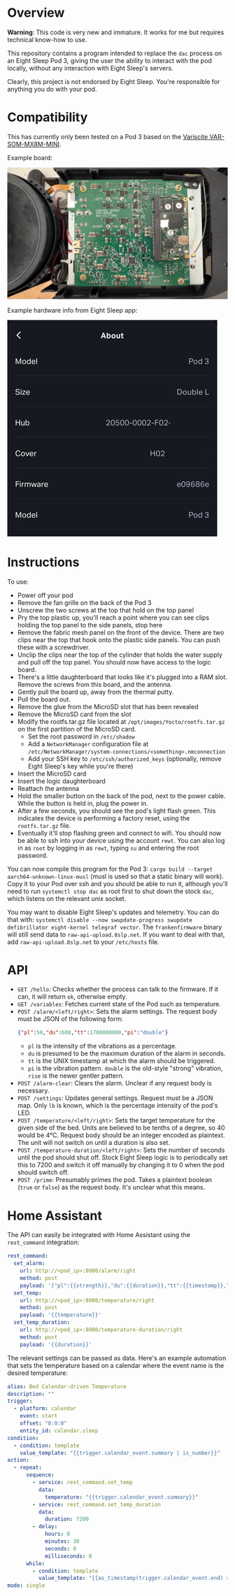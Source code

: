 # Overview

**Warning**: This code is very new and immature. It works for me but requires technical know-how to use.

This repository contains a program intended to replace the `dac` process on an Eight Sleep Pod 3, giving the user the ability to interact with the pod locally, without any interaction with Eight Sleep's servers.

Clearly, this project is not endorsed by Eight Sleep. You're responsible for anything you do with your pod.

# Compatibility

This has currently only been tested on a Pod 3 based on the [Variscite VAR-SOM-MX8M-MINI](https://www.variscite.com/product/system-on-module-som/cortex-a53-krait/var-som-mx8m-mini-nxp-i-mx8m-mini/).

Example board: 

![picture of a Pod 3 circuit board](doc_img/board.jpg)

Example hardware info from Eight Sleep app: 

![screenshot of the hardware info section of the Eight Sleep app](doc_img/hwinfo.jpg)

# Instructions

To use:
- Power off your pod
- Remove the fan grille on the back of the Pod 3
- Unscrew the two screws at the top that hold on the top panel
- Pry the top plastic up, you'll reach a point where you can see clips holding the top panel to the side panels, stop here
- Remove the fabric mesh panel on the front of the device. There are two clips near the top that hook onto the plastic side panels. You can push these with a screwdriver.
- Unclip the clips near the top of the cylinder that holds the water supply and pull off the top panel. You should now have access to the logic board.
- There's a little daughterboard that looks like it's plugged into a RAM slot. Remove the screws from this board, and the antenna.
- Gently pull the board up, away from the thermal putty.
- Pull the board out.
- Remove the glue from the MicroSD slot that has been revealed
- Remove the MicroSD card from the slot
- Modify the rootfs.tar.gz file located at `/opt/images/Yocto/rootfs.tar.gz` on the first partition of the MicroSD card.
    - Set the root password in `/etc/shadow`
    - Add a `NetworkManager` configuration file at `/etc/NetworkManager/system-connections/<something>.nmconnection`
    - Add your SSH key to `/etc/ssh/authorized_keys` (optionally, remove Eight Sleep's key while you're there)
- Insert the MicroSD card
- Insert the logic daughterboard
- Reattach the antenna
- Hold the smaller button on the back of the pod, next to the power cable. While the button is held in, plug the power in.
- After a few seconds, you should see the pod's light flash green. This indicates the device is performing a factory reset, using the `rootfs.tar.gz` file.
- Eventually it'll stop flashing green and connect to wifi. You should now be able to ssh into your device using the account `rewt`. You can also log in as `root` by logging in as `rewt`, typing `su` and entering the root password.

You can now compile this program for the Pod 3: `cargo build --target aarch64-unknown-linux-musl` (musl is used so that a static binary will work). Copy it to your Pod over ssh and you should be able to run it, although you'll need to run `systemctl stop dac` as root first to shut down the stock `dac`, which listens on the relevant unix socket.

You may want to disable Eight Sleep's updates and telemetry. You can do that with: `systemctl disable --now swupdate-progress swupdate defibrillator eight-kernel telegraf vector`. The `frankenfirmware` binary will still send data to `raw-api-upload.8slp.net`. If you want to deal with that, add `raw-api-upload.8slp.net` to your `/etc/hosts` file.

# API

- `GET /hello`: Checks whether the process can talk to the firmware. If it can, it will return `ok`, otherwise empty.
- `GET /variables`: Fetches current state of the Pod such as temperature.
- `POST /alarm/<left/right>`: Sets the alarm settings. The request body must be JSON of the following form:
  ```json
  {"pl":50,"du":600,"tt":1700000000,"pi":"double"}
  ```
  - `pl` is the intensity of the vibrations as a percentage.
  - `du` is presumed to be the maximum duration of the alarm in seconds.
  - `tt` is the UNIX timestamp at which the alarm should be triggered.
  - `pi` is the vibration pattern. `double` is the old-style "strong" vibration, `rise` is the newer gentler pattern.
- `POST /alarm-clear`: Clears the alarm. Unclear if any request body is necessary.
- `POST /settings`: Updates general settings. Request must be a JSON map. Only `lb` is known, which is the percentage intensity of the pod's LED.
- `POST /temperature/<left/right>`: Sets the target temperature for the given side of the bed. Units are believed to be tenths of a degree, so 40 would be 4°C. Request body should be an integer encoded as plaintext. The unit will not switch on until a duration is also set.
- `POST /temperature-duration/<left/right>`: Sets the number of seconds until the pod should shut off. Stock Eight Sleep logic is to periodically set this to 7200 and switch it off manually by changing it to 0 when the pod should switch off.
- `POST /prime`: Presumably primes the pod. Takes a plaintext boolean (`true` or `false`) as the request body. It's unclear what this means.

# Home Assistant

The API can easily be integrated with Home Assistant using the `rest_command` integration:

```yaml
rest_command:
  set_alarm:
    url: http://<pod_ip>:8000/alarm/right
    method: post
    payload: '{"pl":{{strength}},"du":{{duration}},"tt":{{timestamp}},"pi":"{{pattern}}"}'
  set_temp:
    url: http://<pod_ip>:8000/temperature/right
    method: post
    payload: '{{temperature}}'
  set_temp_duration:
    url: http://<pod_ip>:8000/temperature-duration/right
    method: post
    payload: '{{duration}}'
```

The relevant settings can be passed as data. Here's an example automation that sets the temperature based on a calendar where the event name is the desired temperature:

```yaml
alias: Bed Calendar-driven Temperature
description: ""
trigger:
  - platform: calendar
    event: start
    offset: "0:0:0"
    entity_id: calendar.sleep
condition:
  - condition: template
    value_template: "{{trigger.calendar_event.summary | is_number}}"
action:
  - repeat:
      sequence:
        - service: rest_command.set_temp
          data:
            temperature: "{{trigger.calendar_event.summary}}"
        - service: rest_command.set_temp_duration
          data:
            duration: 7200
        - delay:
            hours: 0
            minutes: 30
            seconds: 0
            milliseconds: 0
      while:
        - condition: template
          value_template: "{{as_timestamp(trigger.calendar_event.end) > as_timestamp(now())}}"
mode: single
```
